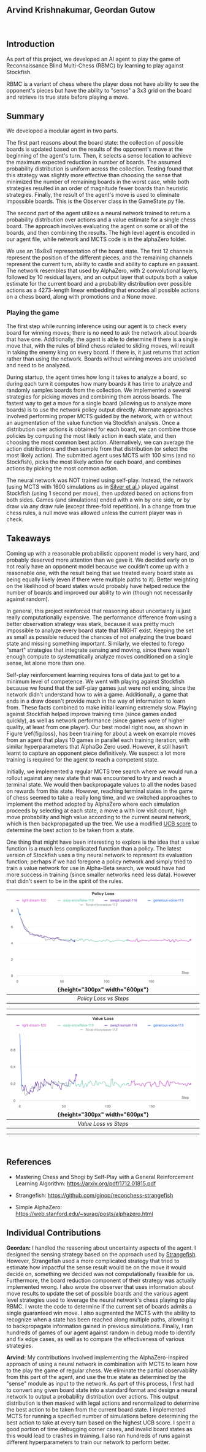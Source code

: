 <link rel="stylesheet" type="text/css" href="assets/css/custom.css" />

## Arvind Krishnakumar, Geordan Gutow

&nbsp;
&nbsp;

<!-- | ![Settlers of Catan Game UI](assets/img/jsettlers.png) |
|:--:|
| *Settlers of Catan Game UI* | -->

## Introduction

As part of this project, we developed an AI agent to play the game of Reconnaissance Blind Multi-Chess (RBMC) by learning to play against Stockfish.

RBMC is a variant of chess where the player does not have ability to see the opponent's pieces but have the ability to "sense" a 3x3 grid on the board and retrieve its true state before playing a move. 

## Summary

We developed a modular agent in two parts.

The first part reasons about the board state: the collection of possible boards is updated based on the results of the opponent's move at the beginning of the agent's turn. Then, it selects a sense location to achieve the maximum expected reduction in number of boards. The assumed probability distribution is uniform across the collection. Testing found that this strategy was slightly more effective than choosing the sense that minimized the number of remaining boards in the worst case, while both strategies resulted in an order of magnitude fewer boards than heuristic strategies. Finally, the result of the agent's move is used to eliminate impossible boards. This is the Observer class in the GameState.py file.

The second part of the agent utilizes a neural network trained to return a probability distribution over actions and a value estimate for a single chess board. The approach involves evaluating the agent on some or all of the boards, and then combining the results. The high level agent is encoded in our agent file, while network and MCTS code is in the alphaZero folder.

We use an 18x8x8 representation of the board state. The first 12 channels represent the position of the different pieces, and the remaining channels represent the current turn, ability to castle and ability to capture en passant. The network resembles that used by AlphaZero, with 2 convolutional layers, followed by 10 residual layers, and an output layer that outputs both a value estimate for the current board and a probability distribution over possible actions as a 4273-length linear embedding that encodes all possible actions on a chess board, along with promotions and a None move.

### Playing the game

The first step while running inference using our agent is to check every board for winning moves; there is no need to ask the network about boards that have one. Additionally, the agent is able to determine if there is a single move that, with the rules of blind chess related to sliding moves, will result in taking the enemy king on every board. If there is, it just returns that action rather than using the network. Boards without winning moves are unsolved and need to be analyzed. 

During startup, the agent times how long it takes to analyze a board, so during each turn it computes how many boards it has time to analyze and randomly samples boards from the collection. We implemented a several strategies for picking moves and combining them across boards. The fastest way to get a move for a single board (allowing us to analyze more boards) is to use the network policy output directly. Alternate approaches involved performing proper MCTS guided by the network, with or without an augmentation of the value function via Stockfish analysis. Once a distribution over actions is obtained for each board, we can combine those policies by computing the most likely action in each state, and then choosing the most common best action. Alternatively, we can average the action distributions and then sample from that distribution (or select the most likely action). The submitted agent uses MCTS with 100 sims (and no Stockfish), picks the most likely action for each board, and combines actions by picking the most common action. 

The neural network was NOT trained using self-play. Instead, the network (using MCTS with 1600 simulations as in [Silver et al.](https://arxiv.org/pdf/1712.01815.pdf)) played against Stockfish (using 1 second per move), then updated based on actions from both sides. Games (and simulations) ended with a win by one side, or by draw via any draw rule (except three-fold repetition). In a change from true chess rules, a null move was allowed unless the current player was in check.

## Takeaways

Coming up with a reasonable probabilistic opponent model is very hard, and probably deserved more attention than we gave it. We decided early on to not really have an opponent model because we couldn't come up with a reasonable one, with the result being that we treated every board state as being equally likely (even if there were multiple paths to it). Better weighting on the likelihood of board states would probably have helped reduce the number of boards and improved our ability to win (though not necessarily against random).

In general, this project reinforced that reasoning about uncertainty is just really computationally expensive. The performance difference from using a better observation strategy was stark, because it was pretty much impossible to analyze every board state that MIGHT exist. Keeping the set as small as possible reduced the chances of not analyzing the true board state and missing something important. Similarly, we elected to forego "smart" strategies that integrate sensing and moving, since there wasn't enough compute to systematically analyze moves conditioned on a single sense, let alone more than one.

Self-play reinforcement learning requires tons of data just to get to a minimum level of competence. We went with playing against Stockfish because we found that the self-play games just were not ending, since the network didn't understand how to win a game. Additionally, a game that ends in a draw doesn't provide much in the way of information to learn from. These facts combined to make initial learning extremely slow. Playing against Stockfish helped improve training time (since games ended quickly), as well as network performance (since games were of higher quality, at least from one player). Our best model right now, as shown in Figure \ref{fig:loss}, has been training for about a week on example moves from an agent that plays 10 games in parallel each training iteration, with similar hyperparameters that AlphaGo Zero used. However, it still hasn't learnt to capture an opponent piece definitively. We suspect a lot more training is required for the agent to reach a competent state.

Initially, we implemented a regular MCTS tree search where we would run a rollout against any new state that was encountered to try and reach a terminal state. We would then backpropagate values to all the nodes based on rewards from this state. However, reaching terminal states in the game of chess seemed to take a really long time, and we switched approaches to implement the method adopted by AlphaZero where each simulation proceeds by selecting at each state, a move a with low visit count, high move probability and high value according to the current neural network, which is then backpropagated up the tree. We use a modified [UCB score](https://web.stanford.edu/~surag/posts/alphazero.html) to determine the best action to be taken from a state.

One thing that might have been interesting to explore is the idea that a value function is a much less complicated function than a policy. The latest version of Stockfish uses a tiny neural network to represent its evaluation function; perhaps if we had foregone a policy network and simply tried to train a value network for use in Alpha-Beta search, we would have had more success in training (since smaller networks need less data). However that didn't seem to be in the spirit of the rules.


| ![Policy loss](assets/img/policy_loss.png){:height="300px" width="600px"} |
|:--:|
| *Policy Loss vs Steps* |

---

| ![Value loss](assets/img/value_loss.png){:height="300px" width="600px"} |
|:--:|
| *Value Loss vs Steps* |

---

&nbsp;

## References

- Mastering Chess and Shogi by Self-Play with a General Reinforcement Learning Algorithm: https://arxiv.org/pdf/1712.01815.pdf

- Strangefish: https://github.com/ginop/reconchess-strangefish

- Simple AlphaZero: https://web.stanford.edu/~surag/posts/alphazero.html


## Individual Contributions

**Geordan:** I handled the reasoning about uncertainty aspects of the agent. I designed the sensing strategy based on the approach used by [Strangefish](https://github.com/ginop/reconchess-strangefish). However, Strangefish used a more complicated strategy that tried to estimate how impactful the sense result would be on the move it would decide on, something we decided was not computationally feasible for us. Furthermore, the board reduction component of their strategy was actually implemented wrong. I also wrote the observer that uses information about move results to update the set of possible boards and the various agent level strategies used to leverage the neural network's chess playing to play RBMC. I wrote the code to determine if the current set of boards admits a single guaranteed win move. I also augmented the MCTS with the ability to recognize when a state has been reached along multiple paths, allowing it to backpropagate information gained in previous simulations. Finally, I ran hundreds of games of our agent against random in debug mode to identify and fix edge cases, as well as to compare the effectiveness of various strategies. 


**Arvind:** My contributions involved implementing the AlphaZero-inspired approach of using a neural network in combination with MCTS to learn how to the play the game of regular chess. We eliminate the partial observability from this part of the agent, and use the true state as determined by the "sense" module as input to the network. As part of this process, I first had to convert any given board state into a standard format and design a neural network to output a probability distribution over actions. This output distribution is then masked with legal actions and renormalized to determine the best action to be taken from the current board state. I implemented MCTS for running a specified number of simulations before determining the best action to take at every turn based on the highest UCB score. I spent a good portion of time debugging corner cases, and invalid board states as this would lead to crashes in training. I also ran hundreds of runs against different hyperparameters to train our network to perform better. 
